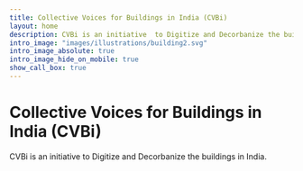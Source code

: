 ```yaml
---
title: Collective Voices for Buildings in India (CVBi)
layout: home
description: CVBi is an initiative  to Digitize and Decorbanize the buildings in India.
intro_image: "images/illustrations/building2.svg"
intro_image_absolute: true
intro_image_hide_on_mobile: true
show_call_box: true
---
```


# Collective Voices for Buildings in India (CVBi)

CVBi is an initiative to Digitize and Decorbanize the buildings in India.

